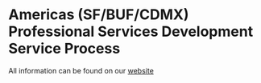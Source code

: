 # Americas (SF/BUF/CDMX) Professional Services Development Service Process

All information can be found on our [website](https://odoo-ps.github.io/psus-process/)